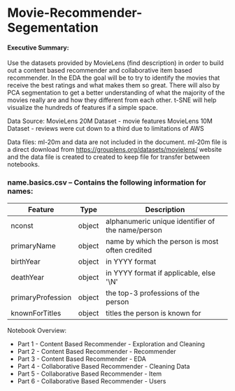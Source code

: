 # Movie-Recommender-Segementation
#### Executive Summary: 
Use the datasets provided by MovieLens (find description) in order to build out a content based recommender and collaborative item based recommender. In the EDA the goal will be to try to identify the movies that receive the best ratings and what makes them so great. There will also by PCA segmentation to get a better understanding of what the majority of the movies really are and how they different from each other. t-SNE will help visualize the hundreds of features if a simple space.

Data Source: 
MovieLens 20M Dataset - movie features
MovieLens 10M Dataset - reviews were cut down to a third due to limitations of AWS 

Data files: ml-20m and data are not included in the document. ml-20m file is a direct download from https://grouplens.org/datasets/movielens/ website and the data file is created to created to keep file for transfer between notebooks.

### name.basics.csv – Contains the following information for names:

|Feature|Type|Description|
|---|---|---|
|nconst|object|alphanumeric unique identifier of the name/person|
|primaryName|object|name by which the person is most often credited|
|birthYear|object|in YYYY format|
|deathYear|object|in YYYY format if applicable, else '\N'|
|primaryProfession|object|the top-3 professions of the person|
|knownForTitles|object|titles the person is known for|



Notebook Overview: 
- Part 1 - Content Based Recommender - Exploration and Cleaning
- Part 2 - Content Based Recommender - Recommender
- Part 3 - Content Based Recommender - EDA
- Part 4 - Collaborative Based Recommender - Cleaning Data 
- Part 5 - Collaborative Based Recommender - Item
- Part 6 - Collaborative Based Recommender - Users



